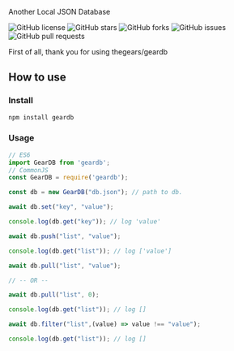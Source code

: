 Another Local JSON Database

![GitHub license](https://img.shields.io/github/license/thegears/geardb.svg?style=flat-square)
![GitHub stars](https://img.shields.io/github/stars/thegears/geardb.svg?style=flat-square)
![GitHub forks](https://img.shields.io/github/forks/thegears/geardb.svg?style=flat-square)
![GitHub issues](https://img.shields.io/github/issues/thegears/geardb.svg?style=flat-square)
![GitHub pull requests](https://img.shields.io/github/issues-pr/thegears/geardb.svg?style=flat-square)

First of all, thank you for using thegears/geardb

## How to use

### Install

```bash
npm install geardb
```

### Usage

```ts
// ES6
import GearDB from 'geardb';
// CommonJS
const GearDB = require('geardb');

const db = new GearDB("db.json"); // path to db.

await db.set("key", "value");

console.log(db.get("key")); // log 'value'

await db.push("list", "value");

console.log(db.get("list")); // log ['value']

await db.pull("list", "value");

// -- OR --

await db.pull("list", 0);

console.log(db.get("list")); // log []

await db.filter("list",(value) => value !== "value");

console.log(db.get("list")); // log []

```

